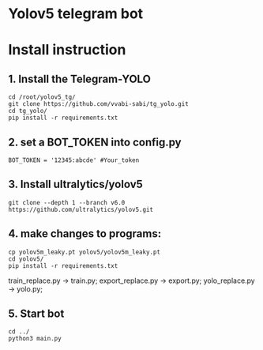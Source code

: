 # Yolov5 telegram bot
# Install instruction
## 1. Install the Telegram-YOLO
```
cd /root/yolov5_tg/
git clone https://github.com/vvabi-sabi/tg_yolo.git
cd tg_yolo/
pip install -r requirements.txt
```
## 2. set a BOT_TOKEN into config.py

```
BOT_TOKEN = '12345:abcde' #Your_token
```
## 3. Install ultralytics/yolov5
```
git clone --depth 1 --branch v6.0 https://github.com/ultralytics/yolov5.git
```
## 4. make changes to programs:  
```
cp yolov5m_leaky.pt yolov5/yolov5m_leaky.pt
cd yolov5/
pip install -r requirements.txt
```
train_replace.py -> train.py;
export_replace.py -> export.py;
yolo_replace.py -> yolo.py;
## 5. Start bot
```
cd ../
python3 main.py
```

